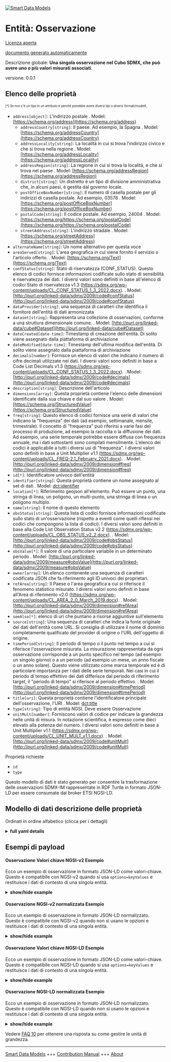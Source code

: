 <!-- 10-Header -->  
[![Smart Data Models](https://smartdatamodels.org/wp-content/uploads/2022/01/SmartDataModels_logo.png "Logo")](https://smartdatamodels.org)  
Entità: Osservazione  
====================<!-- /10-Header -->  
<!-- 15-License -->  
[Licenza aperta](https://github.com/smart-data-models//dataModel.SDMX/blob/master/Observation/LICENSE.md)  
[documento generato automaticamente](https://docs.google.com/presentation/d/e/2PACX-1vTs-Ng5dIAwkg91oTTUdt8ua7woBXhPnwavZ0FxgR8BsAI_Ek3C5q97Nd94HS8KhP-r_quD4H0fgyt3/pub?start=false&loop=false&delayms=3000#slide=id.gb715ace035_0_60)  
<!-- /15-License -->  
<!-- 20-Description -->  
Descrizione globale: **Una singola osservazione nel Cubo SDMX, che può avere uno o più valori misurati associati**.  
versione: 0.0.1  
<!-- /20-Description -->  
<!-- 30-PropertiesList -->  

## Elenco delle proprietà  

<sup><sub>[*] Se non c'è un tipo in un attributo è perché potrebbe avere diversi tipi o diversi formati/modelli</sub></sup>.  
- `address[object]`: L'indirizzo postale  . Model: [https://schema.org/address](https://schema.org/address)	- `addressCountry[string]`: Il paese. Ad esempio, la Spagna  . Model: [https://schema.org/addressCountry](https://schema.org/addressCountry)  
	- `addressLocality[string]`: La località in cui si trova l'indirizzo civico e che si trova nella regione  . Model: [https://schema.org/addressLocality](https://schema.org/addressLocality)  
	- `addressRegion[string]`: La regione in cui si trova la località, e che si trova nel paese  . Model: [https://schema.org/addressRegion](https://schema.org/addressRegion)  
	- `district[string]`: Un distretto è un tipo di divisione amministrativa che, in alcuni paesi, è gestita dal governo locale.    
	- `postOfficeBoxNumber[string]`: Il numero di casella postale per gli indirizzi di casella postale. Ad esempio, 03578  . Model: [https://schema.org/postOfficeBoxNumber](https://schema.org/postOfficeBoxNumber)  
	- `postalCode[string]`: Il codice postale. Ad esempio, 24004  . Model: [https://schema.org/https://schema.org/postalCode](https://schema.org/https://schema.org/postalCode)  
	- `streetAddress[string]`: L'indirizzo stradale  . Model: [https://schema.org/streetAddress](https://schema.org/streetAddress)  
- `alternateName[string]`: Un nome alternativo per questa voce  - `areaServed[string]`: L'area geografica in cui viene fornito il servizio o l'articolo offerto.  . Model: [https://schema.org/Text](https://schema.org/Text)- `confStatus[string]`: Stato di riservatezza (CONF_STATUS). Questo elenco di codici fornisce informazioni codificate sullo stato di sensibilità e riservatezza dei dati. I diversi valori sono definiti in base all'elenco di codici Stato di riservatezza v1.3 (https://sdmx.org/wp-content/uploads/CL_CONF_STATUS_1_3_2022.docx).  . Model: [http://purl.org/linked-data/sdmx/2009/code#confStatus](http://purl.org/linked-data/sdmx/2009/code#confStatus)- `dataProvider[string]`: una sequenza di caratteri che identifica il fornitore dell'entità di dati armonizzata  - `dataset[string]`: Rappresenta una collezione di osservazioni, conforme a una struttura dimensionale comune.  . Model: [http://purl.org/linked-data/cube#Dataset](http://purl.org/linked-data/cube#Dataset)- `dateCreated[date-time]`: Timestamp di creazione dell'entità. Di solito viene assegnato dalla piattaforma di archiviazione  - `dateModified[date-time]`: Timestamp dell'ultima modifica dell'entità. Di solito viene assegnato dalla piattaforma di archiviazione  - `decimals[number]`: Fornisce un elenco di valori che indicano il numero di cifre decimali utilizzate nei dati. I diversi valori sono definiti in base a Code List Decimals v1.3 (https://sdmx.org/wp-content/uploads/CL_CONF_STATUS_1_3_2022.docx).  . Model: [http://purl.org/linked-data/sdmx/2009/code#decimals](http://purl.org/linked-data/sdmx/2009/code#decimals)- `description[string]`: Descrizione dell'articolo  - `dimensions[array]`: Questa proprietà contiene l'elenco delle dimensioni identificate dalla sua chiave e dal suo valore  . Model: [https://schema.org/StructuredValue](https://schema.org/StructuredValue)- `freq[string]`: Questo elenco di codici fornisce una serie di valori che indicano la "frequenza" dei dati (ad esempio, settimanale, mensile, trimestrale). Il concetto di "frequenza" può riferirsi a varie fasi del processo di produzione, ad esempio la raccolta o la diffusione dei dati. Ad esempio, una serie temporale potrebbe essere diffusa con frequenza annuale, ma i dati sottostanti sono compilati mensilmente. L'elenco dei codici è applicabile a tutti i diversi usi di "frequenza". I diversi valori sono definiti in base a Unit Multiplier v1.1 (https://sdmx.org/wp-content/uploads/CL_FREQ-2.1_February_2021.docx).  . Model: [http://purl.org/linked-data/sdmx/2009/dimension#freq](http://purl.org/linked-data/sdmx/2009/dimension#freq)- `id[*]`: Identificatore univoco dell'entità  - `identifier[string]`: Questa proprietà contiene un nome assegnato al set di dati  . Model: [dct:identifier](dct:identifier)- `location[*]`: Riferimento geojson all'elemento. Può essere un punto, una stringa di linea, un poligono, un multi-punto, una stringa di linea o un poligono multiplo.  - `name[string]`: Il nome di questo elemento  - `obsStatus[string]`: Questa lista di codici fornisce informazioni codificate sullo stato di un'osservazione (rispetto a eventi come quelli riflessi nei codici che compongono la lista di codici). I diversi valori sono definiti in base alla Code List Observation Status v2.2 (https://sdmx.org/wp-content/uploads/CL_OBS_STATUS_v2_2.docx).  . Model: [http://purl.org/linked-data/sdmx/2009/code#obsStatus](http://purl.org/linked-data/sdmx/2009/code#obsStatus)- `obsValue[*]`: Il valore di una particolare variabile in un determinato periodo  . Model: [http://purl.org/linked-data/sdmx/2009/measure#obsValue](http://purl.org/linked-data/sdmx/2009/measure#obsValue)- `owner[array]`: Un elenco contenente una sequenza di caratteri codificata JSON che fa riferimento agli ID univoci dei proprietari.  - `refArea[string]`: Il Paese o l'area geografica a cui si riferisce il fenomeno statistico misurato. I diversi valori sono definiti in base all'Area di riferimento v2.0 (https://sdmx.org/wp-content/uploads/CL_AREA_2_0_March_2019.docx).  . Model: [http://purl.org/linked-data/sdmx/2009/dimension#refArea](http://purl.org/linked-data/sdmx/2009/dimension#refArea)- `seeAlso[*]`: elenco di uri che puntano a risorse aggiuntive sull'elemento  - `source[string]`: Una sequenza di caratteri che indica la fonte originale dei dati dell'entità come URL. Si consiglia di utilizzare il nome di dominio completamente qualificato del provider di origine o l'URL dell'oggetto di origine.  - `timePeriod[string]`: Il periodo di tempo o il punto nel tempo a cui si riferisce l'osservazione misurata. La misurazione rappresentata da ogni osservazione corrisponde a un punto specifico nel tempo (ad esempio un singolo giorno) o a un periodo (ad esempio un mese, un anno fiscale o un anno solare). Questo viene utilizzato come marca temporale ed è di particolare importanza per i dati delle serie temporali. Nei casi in cui il periodo di tempo effettivo dei dati differisce dal periodo di riferimento target, il "periodo di tempo" si riferisce al periodo effettivo.  . Model: [http://purl.org/linked-data/sdmx/2009/dimension#timePeriod](http://purl.org/linked-data/sdmx/2009/dimension#timePeriod)- `title[uri]`: Questa proprietà contiene l'identificatore principale dell'osservazione, l'URI  . Model: [dct:title](dct:title)- `type[string]`: Tipo di entità NGSI. Deve essere Osservazione  - `unitMult[number]`: Forniscono valori di codice per indicare la grandezza nelle unità di misura. In notazione scientifica, è espresso come dieci elevato alla potenza del numero. I diversi valori sono definiti in base a Unit Multiplier v1.1 (https://sdmx.org/wp-content/uploads/CL_UNIT_MULT_v1.1.docx).  . Model: [http://purl.org/linked-data/sdmx/2009/code#unitMult](http://purl.org/linked-data/sdmx/2009/code#unitMult)<!-- /30-PropertiesList -->  
<!-- 35-RequiredProperties -->  
Proprietà richieste  
- `id`  - `type`  <!-- /35-RequiredProperties -->  
<!-- 40-RequiredProperties -->  
Questo modello di dati è stato generato per consentire la trasformazione delle osservazioni SDMX-IM rappresentate in RDF Turtle in formato JSON-LD per essere consumate dai broker ETSI NGSI-LD.  
<!-- /40-RequiredProperties -->  
<!-- 50-DataModelHeader -->  
## Modello di dati descrizione delle proprietà  
Ordinati in ordine alfabetico (clicca per i dettagli)  
<!-- /50-DataModelHeader -->  
<!-- 60-ModelYaml -->  
<details><summary><strong>full yaml details</strong></summary>    
```yaml  
Observation:    
  description: 'A single observation in the SDMX Cube, may have one or more associated measured values'    
  properties:    
    address:    
      description: The mailing address    
      properties:    
        addressCountry:    
          description: 'The country. For example, Spain'    
          type: string    
          x-ngsi:    
            model: https://schema.org/addressCountry    
            type: Property    
        addressLocality:    
          description: 'The locality in which the street address is, and which is in the region'    
          type: string    
          x-ngsi:    
            model: https://schema.org/addressLocality    
            type: Property    
        addressRegion:    
          description: 'The region in which the locality is, and which is in the country'    
          type: string    
          x-ngsi:    
            model: https://schema.org/addressRegion    
            type: Property    
        district:    
          description: 'A district is a type of administrative division that, in some countries, is managed by the local government'    
          type: string    
          x-ngsi:    
            type: Property    
        postOfficeBoxNumber:    
          description: 'The post office box number for PO box addresses. For example, 03578'    
          type: string    
          x-ngsi:    
            model: https://schema.org/postOfficeBoxNumber    
            type: Property    
        postalCode:    
          description: 'The postal code. For example, 24004'    
          type: string    
          x-ngsi:    
            model: https://schema.org/https://schema.org/postalCode    
            type: Property    
        streetAddress:    
          description: The street address    
          type: string    
          x-ngsi:    
            model: https://schema.org/streetAddress    
            type: Property    
        streetNr:    
          description: Number identifying a specific property on a public street    
          type: string    
          x-ngsi:    
            type: Property    
      type: object    
      x-ngsi:    
        model: https://schema.org/address    
        type: Property    
    alternateName:    
      description: An alternative name for this item    
      type: string    
      x-ngsi:    
        type: Property    
    areaServed:    
      description: The geographic area where a service or offered item is provided    
      type: string    
      x-ngsi:    
        model: https://schema.org/Text    
        type: Property    
    confStatus:    
      description: 'Confidentiality Status (CONF_STATUS). This code list provides coded information about the sensitivity and confidentiality status of the data. The different values are defined based in Code List Confidentially Status v1.3 (https://sdmx.org/wp-content/uploads/CL_CONF_STATUS_1_3_2022.docx)'    
      enum:    
        - F    
        - N    
        - C    
        - D    
        - S    
        - A    
        - O    
        - T    
        - G    
        - M    
        - E    
        - P    
      type: string    
      x-ngsi:    
        model: "http://purl.org/linked-data/sdmx/2009/code#confStatus"    
        type: Property    
    dataProvider:    
      description: A sequence of characters identifying the provider of the harmonised data entity    
      type: string    
      x-ngsi:    
        type: Property    
    dataset:    
      anyOf:    
        - description: Identifier format of any NGSI entity    
          maxLength: 256    
          minLength: 1    
          pattern: ^[\w\-\.\{\}\$\+\*\[\]`|~^@!,:\\]+$    
          type: string    
          x-ngsi:    
            type: Property    
        - description: Identifier format of any NGSI entity    
          format: uri    
          type: string    
          x-ngsi:    
            type: Property    
      description: 'Represents a collection of observations, conforming to some common dimensional structure'    
      type: string    
      x-ngsi:    
        model: "http://purl.org/linked-data/cube#Dataset"    
        type: Relationship    
    dateCreated:    
      description: Entity creation timestamp. This will usually be allocated by the storage platform    
      format: date-time    
      type: string    
      x-ngsi:    
        type: Property    
    dateModified:    
      description: Timestamp of the last modification of the entity. This will usually be allocated by the storage platform    
      format: date-time    
      type: string    
      x-ngsi:    
        type: Property    
    decimals:    
      description: 'Provide a list of values showing the number of decimal digits used in the data. The different values are defined based in Code List Decimals v1.3 (https://sdmx.org/wp-content/uploads/CL_CONF_STATUS_1_3_2022.docx)'    
      maximum: 15    
      minimum: 0    
      type: number    
      x-ngsi:    
        model: "http://purl.org/linked-data/sdmx/2009/code#decimals"    
        type: Property    
    description:    
      description: A description of this item    
      type: string    
      x-ngsi:    
        type: Property    
    dimensions:    
      description: This property contains the list of dimensions identified by its key and value    
      items:    
        properties:    
          key:    
            type: string    
          value:    
            type: string    
        type: object    
      type: array    
      x-ngsi:    
        model: https://schema.org/StructuredValue    
        type: Property    
    freq:    
      description: 'This code list provides a set of values indicating the ''frequency'' of the data (e.g. weekly, monthly, quarterly). The concept “frequency” may refer to various stages in the production process, e.g. data collection or data dissemination. For example, a time series could be disseminated at annual frequency, but the underlying data are compiled monthly. The code list is applicable for all different uses of “frequency”. The different values are defined based in Unit Multiplier v1.1 (https://sdmx.org/wp-content/uploads/CL_FREQ-2.1_February_2021.docx)'    
      pattern: ^_[OUZ]|[SQBNI]|OA|OM|[AMWDH]_*[0-9]*$    
      type: string    
      x-ngsi:    
        model: "http://purl.org/linked-data/sdmx/2009/dimension#freq"    
        type: Property    
    id:    
      anyOf:    
        - description: Identifier format of any NGSI entity    
          maxLength: 256    
          minLength: 1    
          pattern: ^[\w\-\.\{\}\$\+\*\[\]`|~^@!,:\\]+$    
          type: string    
          x-ngsi:    
            type: Property    
        - description: Identifier format of any NGSI entity    
          format: uri    
          type: string    
          x-ngsi:    
            type: Property    
      description: Unique identifier of the entity    
      x-ngsi:    
        type: Property    
    identifier:    
      description: This property contains a name given to the Dataset    
      type: string    
      x-ngsi:    
        model: dct:identifier    
        type: Property    
    location:    
      description: 'Geojson reference to the item. It can be Point, LineString, Polygon, MultiPoint, MultiLineString or MultiPolygon'    
      oneOf:    
        - description: Geojson reference to the item. Point    
          properties:    
            bbox:    
              items:    
                type: number    
              minItems: 4    
              type: array    
            coordinates:    
              items:    
                type: number    
              minItems: 2    
              type: array    
            type:    
              enum:    
                - Point    
              type: string    
          required:    
            - type    
            - coordinates    
          title: GeoJSON Point    
          type: object    
          x-ngsi:    
            type: GeoProperty    
        - description: Geojson reference to the item. LineString    
          properties:    
            bbox:    
              items:    
                type: number    
              minItems: 4    
              type: array    
            coordinates:    
              items:    
                items:    
                  type: number    
                minItems: 2    
                type: array    
              minItems: 2    
              type: array    
            type:    
              enum:    
                - LineString    
              type: string    
          required:    
            - type    
            - coordinates    
          title: GeoJSON LineString    
          type: object    
          x-ngsi:    
            type: GeoProperty    
        - description: Geojson reference to the item. Polygon    
          properties:    
            bbox:    
              items:    
                type: number    
              minItems: 4    
              type: array    
            coordinates:    
              items:    
                items:    
                  items:    
                    type: number    
                  minItems: 2    
                  type: array    
                minItems: 4    
                type: array    
              type: array    
            type:    
              enum:    
                - Polygon    
              type: string    
          required:    
            - type    
            - coordinates    
          title: GeoJSON Polygon    
          type: object    
          x-ngsi:    
            type: GeoProperty    
        - description: Geojson reference to the item. MultiPoint    
          properties:    
            bbox:    
              items:    
                type: number    
              minItems: 4    
              type: array    
            coordinates:    
              items:    
                items:    
                  type: number    
                minItems: 2    
                type: array    
              type: array    
            type:    
              enum:    
                - MultiPoint    
              type: string    
          required:    
            - type    
            - coordinates    
          title: GeoJSON MultiPoint    
          type: object    
          x-ngsi:    
            type: GeoProperty    
        - description: Geojson reference to the item. MultiLineString    
          properties:    
            bbox:    
              items:    
                type: number    
              minItems: 4    
              type: array    
            coordinates:    
              items:    
                items:    
                  items:    
                    type: number    
                  minItems: 2    
                  type: array    
                minItems: 2    
                type: array    
              type: array    
            type:    
              enum:    
                - MultiLineString    
              type: string    
          required:    
            - type    
            - coordinates    
          title: GeoJSON MultiLineString    
          type: object    
          x-ngsi:    
            type: GeoProperty    
        - description: Geojson reference to the item. MultiLineString    
          properties:    
            bbox:    
              items:    
                type: number    
              minItems: 4    
              type: array    
            coordinates:    
              items:    
                items:    
                  items:    
                    items:    
                      type: number    
                    minItems: 2    
                    type: array    
                  minItems: 4    
                  type: array    
                type: array    
              type: array    
            type:    
              enum:    
                - MultiPolygon    
              type: string    
          required:    
            - type    
            - coordinates    
          title: GeoJSON MultiPolygon    
          type: object    
          x-ngsi:    
            type: GeoProperty    
      x-ngsi:    
        type: GeoProperty    
    name:    
      description: The name of this item    
      type: string    
      x-ngsi:    
        type: Property    
    obsStatus:    
      description: 'This code list provides coded information about the status of an observation (with respect events such as the ones reflected in the codes composing the code list). The different values are defined based in Code List Observation Status v2.2 (https://sdmx.org/wp-content/uploads/CL_OBS_STATUS_v2_2.docx)'    
      enum:    
        - A    
        - B    
        - D    
        - E    
        - F    
        - G    
        - I    
        - K    
        - W    
        - O    
        - M    
        - P    
        - S    
        - L    
        - H    
        - Q    
        - J    
        - N    
        - U    
        - V    
      type: string    
      x-ngsi:    
        model: "http://purl.org/linked-data/sdmx/2009/code#obsStatus"    
        type: Property    
    obsValue:    
      description: The value of a particular variable at a particular period    
      oneOf:    
        - type: string    
        - type: number    
      x-ngsi:    
        model: "http://purl.org/linked-data/sdmx/2009/measure#obsValue"    
        type: Property    
    owner:    
      description: A List containing a JSON encoded sequence of characters referencing the unique Ids of the owner(s)    
      items:    
        anyOf:    
          - description: Identifier format of any NGSI entity    
            maxLength: 256    
            minLength: 1    
            pattern: ^[\w\-\.\{\}\$\+\*\[\]`|~^@!,:\\]+$    
            type: string    
            x-ngsi:    
              type: Property    
          - description: Identifier format of any NGSI entity    
            format: uri    
            type: string    
            x-ngsi:    
              type: Property    
        description: Unique identifier of the entity    
        x-ngsi:    
          type: Property    
      type: array    
      x-ngsi:    
        type: Property    
    refArea:    
      description: 'The country or geographic area to which the measured statistical phenomenon relates. The different values are defined based in Reference Area v2.0 (https://sdmx.org/wp-content/uploads/CL_AREA_2_0_March_2019.docx)'    
      type: string    
      x-ngsi:    
        model: "http://purl.org/linked-data/sdmx/2009/dimension#refArea"    
        type: Property    
    seeAlso:    
      description: list of uri pointing to additional resources about the item    
      oneOf:    
        - items:    
            format: uri    
            type: string    
          minItems: 1    
          type: array    
        - format: uri    
          type: string    
      x-ngsi:    
        type: Property    
    source:    
      description: 'A sequence of characters giving the original source of the entity data as a URL. Recommended to be the fully qualified domain name of the source provider, or the URL to the source object'    
      type: string    
      x-ngsi:    
        type: Property    
    timePeriod:    
      description: 'The period of time or point in time to which the measured observation refers. The measurement represented by each observation corresponds to a specific point in time (e.g. a single day) or a period (e.g. a month, a fiscal year, or a calendar year). This is used as a time stamp and is of particular importance for time series data. In cases where the actual time period of the data differs from the target reference period, “time period” refers to the actual period'    
      type: string    
      x-ngsi:    
        model: "http://purl.org/linked-data/sdmx/2009/dimension#timePeriod"    
        type: Property    
    title:    
      description: 'This property contains the main identifier for the Observation, the URI'    
      format: uri    
      type: string    
      x-ngsi:    
        model: dct:title    
        type: Property    
    type:    
      description: NGSI entity type. It has to be Observation    
      enum:    
        - Observation    
      type: string    
      x-ngsi:    
        type: Property    
    unitMult:    
      description: 'Provide code values for indicating the magnitude in the units of measurements. In scientific notation, expressed as ten raised to the power of the number. The different values are defined based in Unit Multiplier v1.1 (https://sdmx.org/wp-content/uploads/CL_UNIT_MULT_v1.1.docx)'    
      maximum: 13    
      minimum: 0    
      type: number    
      x-ngsi:    
        model: "http://purl.org/linked-data/sdmx/2009/code#unitMult"    
        type: Property    
  required:    
    - id    
    - type    
  type: object    
  x-derived-from: https://raw.githubusercontent.com/UKGovLD/publishing-statistical-data/master/specs/src/main/vocab/cube.ttl    
  x-disclaimer: 'Redistribution and use in source and binary forms, with or without modification, are permitted  provided that the license conditions are met. Copyleft (c) 2022 Contributors to Smart Data Models Program'    
  x-license-url: https://github.com/smart-data-models/dataModel.SDMX/blob/master/Observation/LICENSE.md    
  x-model-schema: https://smart-data-models.github.io/SDMX/Observation/schema.json    
  x-model-tags: Interstat    
  x-version: 0.0.1    
```  
</details>    
<!-- /60-ModelYaml -->  
<!-- 70-MiddleNotes -->  
<!-- /70-MiddleNotes -->  
<!-- 80-Examples -->  
## Esempi di payload  
#### Osservazione Valori chiave NGSI-v2 Esempio  
Ecco un esempio di osservazione in formato JSON-LD come valori-chiave. Questo è compatibile con NGSI-v2 quando si usa `options=keyValues` e restituisce i dati di contesto di una singola entità.  
<details><summary><strong>show/hide example</strong></summary>    
```json  
{  
  "id": "urn:ngsi-ld:SDMX:Observation:obs-A-N-BE-W2-S1-S1-NA-B1G-_Z-A-_Z-XDC-V-N-2012",  
  "type": "Observation",  
  "title": "http://bauhaus/jeuDeDonnees/ds1002/obs-A-N-BE-W2-S1-S1-NA-B1G-_Z-A-_Z-XDC-V-N-2012",  
  "identifier": "obs-A-N-BE-W2-S1-S1-NA-B1G-_Z-A-_Z-XDC-V-N-2012",  
  "dataSet": "urn:ngsi-ld:CatalogueDCAT-AP:ds1002",  
  "confStatus": "F",  
  "decimals": 1,  
  "obsStatus": "A",  
  "unitMult": 6,  
  "freq": "A",  
  "refArea": "BE",  
  "timePeriod": "2012",  
  "obsValue": 3016.9,  
  "dimensions": [  
    {  
      "key": "urn:ngsi-ld:DimensionProperty:d3002",  
      "value": "urn:ngsi-ld:Concept:N"  
    },  
    {  
      "key": "urn:ngsi-ld:DimensionProperty:d3004",  
      "value": "W2"  
    },  
    {  
      "key": "urn:ngsi-ld:DimensionProperty:d3005",  
      "value": "S1"  
    },  
    {  
      "key": "urn:ngsi-ld:DimensionProperty:d3006",  
      "value": "S1"  
    },  
    {  
      "key": "urn:ngsi-ld:DimensionProperty:d3007",  
      "value": "B"  
    },  
    {  
      "key": "urn:ngsi-ld:DimensionProperty:d3008",  
      "value": "B1G"  
    },  
    {  
      "key": "urn:ngsi-ld:DimensionProperty:d3009",  
      "value": "_Z"  
    },  
    {  
      "key": "urn:ngsi-ld:DimensionProperty:d3010",  
      "value": "A"  
    },  
    {  
      "key": "urn:ngsi-ld:DimensionProperty:d3011",  
      "value": "_Z"  
    },  
    {  
      "key": "urn:ngsi-ld:DimensionProperty:d3012",  
      "value": "XDC"  
    },  
    {  
      "key": "urn:ngsi-ld:DimensionProperty:d3013",  
      "value": "V"  
    },  
    {  
      "key": "urn:ngsi-ld:DimensionProperty:d3014",  
      "value": "N"  
    }  
  ]  
}  
```  
</details>  
#### Osservazione NGSI-v2 normalizzata Esempio  
Ecco un esempio di osservazione in formato JSON-LD normalizzato. Questo è compatibile con NGSI-v2 quando non si usano le opzioni e restituisce i dati di contesto di una singola entità.  
<details><summary><strong>show/hide example</strong></summary>    
```json  
{  
  "id": "urn:ngsi-ld:SDMX:Observation:obs-A-N-BE-W2-S1-S1-NA-B1G-_Z-A-_Z-XDC-V-N-2012",  
  "type": "Observation",  
  "title": {  
    "type": "Text",  
    "value": "http://bauhaus/jeuDeDonnees/ds1002/obs-A-N-BE-W2-S1-S1-NA-B1G-_Z-A-_Z-XDC-V-N-2012"  
  },  
  "identifier": {  
    "type": "Text",  
    "value": "obs-A-N-BE-W2-S1-S1-NA-B1G-_Z-A-_Z-XDC-V-N-2012"  
  },  
  "dataSet": {  
    "type": "Text",  
    "value": "urn:ngsi-ld:CatalogueDCAT-AP:ds1002"  
  },  
  "confStatus": {  
    "type": "Text",  
    "value": "F"  
  },  
  "decimals": {  
    "type": "Number",  
    "value": 1  
  },  
  "obsStatus": {  
    "type": "Text",  
    "value": "A"  
  },  
  "unitMult": {  
    "type": "Number",  
    "value": 6  
  },  
  "freq": {  
    "type": "Text",  
    "value": "A"  
  },  
  "refArea": {  
    "type": "Text",  
    "value": "BE"  
  },  
  "timePeriod": {  
    "type": "Text",  
    "value": "2012"  
  },  
  "obsValue": {  
    "type": "Number",  
    "value": 3016.9  
  },  
  "dimensions": {  
    "type": "array",  
    "value": [  
      {  
        "key": "urn:ngsi-ld:DimensionProperty:d3002",  
        "value": "urn:ngsi-ld:Concept:N"  
      },  
      {  
        "key": "urn:ngsi-ld:DimensionProperty:d3004",  
        "value": "W2"  
      },  
      {  
        "key": "urn:ngsi-ld:DimensionProperty:d3005",  
        "value": "S1"  
      },  
      {  
        "key": "urn:ngsi-ld:DimensionProperty:d3006",  
        "value": "S1"  
      },  
      {  
        "key": "urn:ngsi-ld:DimensionProperty:d3007",  
        "value": "B"  
      },  
      {  
        "key": "urn:ngsi-ld:DimensionProperty:d3008",  
        "value": "B1G"  
      },  
      {  
        "key": "urn:ngsi-ld:DimensionProperty:d3009",  
        "value": "_Z"  
      },  
      {  
        "key": "urn:ngsi-ld:DimensionProperty:d3010",  
        "value": "A"  
      },  
      {  
        "key": "urn:ngsi-ld:DimensionProperty:d3011",  
        "value": "_Z"  
      },  
      {  
        "key": "urn:ngsi-ld:DimensionProperty:d3012",  
        "value": "XDC"  
      },  
      {  
        "key": "urn:ngsi-ld:DimensionProperty:d3013",  
        "value": "V"  
      },  
      {  
        "key": "urn:ngsi-ld:DimensionProperty:d3014",  
        "value": "N"  
      }  
    ]  
  }  
}  
```  
</details>  
#### Osservazione Valori chiave NGSI-LD Esempio  
Ecco un esempio di osservazione in formato JSON-LD come valori-chiave. Questo è compatibile con NGSI-LD quando si usa `options=keyValues` e restituisce i dati di contesto di una singola entità.  
<details><summary><strong>show/hide example</strong></summary>    
```json  
{  
  "id": "urn:ngsi-ld:SDMX:Observation:obs-A-N-BE-W2-S1-S1-NA-B1G-_Z-A-_Z-XDC-V-N-2012",  
  "type": "Observation",  
  "title": "http://bauhaus/jeuDeDonnees/ds1002/obs-A-N-BE-W2-S1-S1-NA-B1G-_Z-A-_Z-XDC-V-N-2012",  
  "identifier": "obs-A-N-BE-W2-S1-S1-NA-B1G-_Z-A-_Z-XDC-V-N-2012",  
  "dataSet": "urn:ngsi-ld:CatalogueDCAT-AP:ds1002",  
  "confStatus": "F",  
  "decimals": 1,  
  "obsStatus": "A",  
  "unitMult": 6,  
  "freq": "A",  
  "refArea": "BE",  
  "timePeriod": "2012",  
  "obsValue": 3016.9,  
  "dimensions": [  
    {  
      "key": "urn:ngsi-ld:DimensionProperty:d3002",  
      "value": "urn:ngsi-ld:Concept:N"  
    },  
    {  
      "key": "urn:ngsi-ld:DimensionProperty:d3004",  
      "value": "W2"  
    },  
    {  
      "key": "urn:ngsi-ld:DimensionProperty:d3005",  
      "value": "S1"  
    },  
    {  
      "key": "urn:ngsi-ld:DimensionProperty:d3006",  
      "value": "S1"  
    },  
    {  
      "key": "urn:ngsi-ld:DimensionProperty:d3007",  
      "value": "B"  
    },  
    {  
      "key": "urn:ngsi-ld:DimensionProperty:d3008",  
      "value": "B1G"  
    },  
    {  
      "key": "urn:ngsi-ld:DimensionProperty:d3009",  
      "value": "_Z"  
    },  
    {  
      "key": "urn:ngsi-ld:DimensionProperty:d3010",  
      "value": "A"  
    },  
    {  
      "key": "urn:ngsi-ld:DimensionProperty:d3011",  
      "value": "_Z"  
    },  
    {  
      "key": "urn:ngsi-ld:DimensionProperty:d3012",  
      "value": "XDC"  
    },  
    {  
      "key": "urn:ngsi-ld:DimensionProperty:d3013",  
      "value": "V"  
    },  
    {  
      "key": "urn:ngsi-ld:DimensionProperty:d3014",  
      "value": "N"  
    }  
  ],  
  "@context": [  
    "https://raw.githubusercontent.com/smart-data-models/dataModel.SDMX/master/context.jsonld"  
  ]  
}  
```  
</details>  
#### Osservazione NGSI-LD normalizzata Esempio  
Ecco un esempio di osservazione in formato JSON-LD normalizzato. Questo è compatibile con NGSI-LD quando non si usano le opzioni e restituisce i dati di contesto di una singola entità.  
<details><summary><strong>show/hide example</strong></summary>    
```json  
{  
  "id": "urn:ngsi-ld:SDMX:Observation:obs-A-N-BE-W2-S1-S1-NA-B1G-_Z-A-_Z-XDC-V-N-2012",  
  "type": "Observation",  
  "title": {  
    "type": "Property",  
    "value": "http://bauhaus/jeuDeDonnees/ds1002/obs-A-N-BE-W2-S1-S1-NA-B1G-_Z-A-_Z-XDC-V-N-2012"  
  },  
  "identifier": {  
    "type": "Property",  
    "value": "obs-A-N-BE-W2-S1-S1-NA-B1G-_Z-A-_Z-XDC-V-N-2012"  
  },  
  "dataSet": {  
    "type": "Property",  
    "object": "urn:ngsi-ld:CatalogueDCAT-AP:ds1002"  
  },  
  "confStatus": {  
    "type": "Property",  
    "value": "F"  
  },  
  "decimals": {  
    "type": "Property",  
    "value": 1  
  },  
  "obsStatus": {  
    "type": "Property",  
    "value": "A"  
  },  
  "unitMult": {  
    "type": "Property",  
    "value": 6  
  },  
  "freq": {  
    "type": "Property",  
    "value": "A"  
  },  
  "refArea": {  
    "type": "Property",  
    "value": "BE"  
  },  
  "timePeriod": {  
    "type": "Property",  
    "value": "2012"  
  },  
  "obsValue": {  
    "type": "Property",  
    "value": 3016.9  
  },  
  "dimensions": {  
    "type": "Property",  
    "value": [  
      {  
        "key": "urn:ngsi-ld:DimensionProperty:d3002",  
        "value": "urn:ngsi-ld:Concept:N"  
      },  
      {  
        "key": "urn:ngsi-ld:DimensionProperty:d3004",  
        "value": "W2"  
      },  
      {  
        "key": "urn:ngsi-ld:DimensionProperty:d3005",  
        "value": "S1"  
      },  
      {  
        "key": "urn:ngsi-ld:DimensionProperty:d3006",  
        "value": "S1"  
      },  
      {  
        "key": "urn:ngsi-ld:DimensionProperty:d3007",  
        "value": "B"  
      },  
      {  
        "key": "urn:ngsi-ld:DimensionProperty:d3008",  
        "value": "B1G"  
      },  
      {  
        "key": "urn:ngsi-ld:DimensionProperty:d3009",  
        "value": "_Z"  
      },  
      {  
        "key": "urn:ngsi-ld:DimensionProperty:d3010",  
        "value": "A"  
      },  
      {  
        "key": "urn:ngsi-ld:DimensionProperty:d3011",  
        "value": "_Z"  
      },  
      {  
        "key": "urn:ngsi-ld:DimensionProperty:d3012",  
        "value": "XDC"  
      },  
      {  
        "key": "urn:ngsi-ld:DimensionProperty:d3013",  
        "value": "V"  
      },  
      {  
        "key": "urn:ngsi-ld:DimensionProperty:d3014",  
        "value": "N"  
      }  
    ]  
  },  
  "@context": [  
    "https://raw.githubusercontent.com/smart-data-models/dataModel.SDMX/master/context.jsonld"  
  ]  
}  
```  
</details><!-- /80-Examples -->  
<!-- 90-FooterNotes -->  
<!-- /90-FooterNotes -->  
<!-- 95-Units -->  
Vedere [FAQ 10](https://smartdatamodels.org/index.php/faqs/) per ottenere una risposta su come gestire le unità di grandezza.  
<!-- /95-Units -->  
<!-- 97-LastFooter -->  
---  
[Smart Data Models](https://smartdatamodels.org) +++ [Contribution Manual](https://bit.ly/contribution_manual) +++ [About](https://bit.ly/Introduction_SDM)<!-- /97-LastFooter -->  

